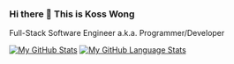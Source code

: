 ### Hi there 👋 This is Koss Wong

Full-Stack Software Engineer a.k.a. Programmer/Developer

[![My GitHub Stats](https://github-readme-stats.vercel.app/api/?username=kosswong&count_private=true&showicons=true)]()
[![My GitHub Language Stats](https://github-readme-stats.vercel.app/api/top-langs/?username=kosswong&langs_count=50)]()

<!--
**kosswong/kosswong** is a ✨ _special_ ✨ repository because its `README.md` (this file) appears on your GitHub profile.

Here are some ideas to get you started:

- 🔭 I’m currently working on ...
- 🌱 I’m currently learning ...
- 👯 I’m looking to collaborate on ...
- 🤔 I’m looking for help with ...
- 💬 Ask me about ...
- 📫 How to reach me: ...
- 😄 Pronouns: ...
- ⚡ Fun fact: ...
-->
